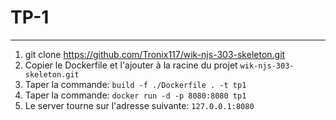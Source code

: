 # TP-1
***

1. git clone https://github.com/Tronix117/wik-njs-303-skeleton.git
2. Copier le Dockerfile et l'ajouter à la racine du projet `wik-njs-303-skeleton.git`
3. Taper la commande: `build -f ./Dockerfile . -t tp1`
4. Taper la commande: `docker run -d -p 8080:8080 tp1`
5. Le server tourne sur l'adresse suivante: `127.0.0.1:8080`

